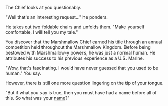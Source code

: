 The Chief looks at you questionably.

"Well that's an interesting request..." he ponders.

He takes out two foldable chairs and unfolds them.
"Make yourself comfortable, I will tell you my tale."

You discover that the Marshmallow Chief earned his title through an
annual competition held throughout the Marshmallow Kingdom. Before
being bestowed with Marshmallow-y powers, he was just a normal
human. He attributes his success to his previous experience
as a U.S. Marine.

"Wow, that's fascinating. I would have never guessed that you
used to be human." You say.

However, there is still one more question lingering on the
tip of your tongue.

"But if what you say is true, then you must have had
a name before all of this. So what was your [name](https://www.youtube.com/watch?v=Am4oKAmc2To)?"

